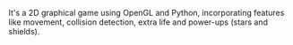It's a 2D graphical game using OpenGL and Python, incorporating features like movement, collision detection, extra life  and power-ups (stars and shields). 
    
    

